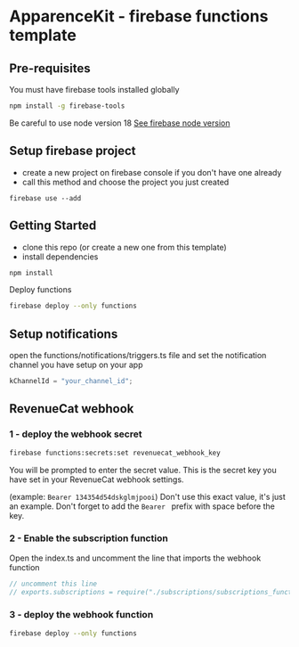 # ApparenceKit - firebase functions template

## Pre-requisites

You must have firebase tools installed globally

```sh
npm install -g firebase-tools
```

Be careful to use node version 18
[See firebase node version](https://firebase.google.com/docs/functions/manage-functions?gen=1st#set_nodejs_version_2)

## Setup firebase project

- create a new project on firebase console if you don't have one already
- call this method and choose the project you just created
``` 
firebase use --add
```

## Getting Started

- clone this repo (or create a new one from this template)
- install dependencies 

```sh
npm install
```

Deploy functions

```sh
firebase deploy --only functions
```

## Setup notifications

open the functions/notifications/triggers.ts file and set the notification channel you have setup on your app

```ts
kChannelId = "your_channel_id";
```


## RevenueCat webhook 

### 1 - deploy the webhook secret 

```sh
firebase functions:secrets:set revenuecat_webhook_key
```
You will be prompted to enter the secret value. 
This is the secret key you have set in your RevenueCat webhook settings.

(example: `Bearer 134354d54dskglmjpooi`) 
Don't use this exact value, it's just an example.
Don't forget to add the `Bearer ` prefix with space before the key.

### 2 - Enable the subscription function

Open the index.ts and uncomment the line that imports the webhook function
```ts
// uncomment this line
// exports.subscriptions = require("./subscriptions/subscriptions_functions");
```

### 3 - deploy the webhook function

```sh
firebase deploy --only functions
```